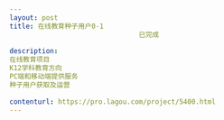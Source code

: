 ```yaml
---                
layout: post       
title: 在线教育种子用户0-1
                                已完成
           
description: 
在线教育项目
K12学科教育方向
PC端和移动端提供服务
种子用户获取及运营
     
contenturl: https://pro.lagou.com/project/5400.html      
---                 
```

